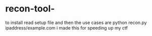 # recon-tool-

to install read setup file and then the use cases are 
python recon.py ipaddress/example.com 
i made this for speeding up my ctf 
